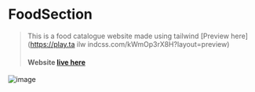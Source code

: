 # FoodSection
> This is a food catalogue website made using tailwind
> [Preview here](https://play.ta  ilw indcss.com/kWmOp3rX8H?layout=preview)
> #### Website [live here](https://play.tailwindcss.com/kWmOp3rX8H)
![image](https://user-images.githubusercontent.com/76241066/222900452-dc3daf27-3755-4a40-ad57-c1dfb8a2114c.png)

